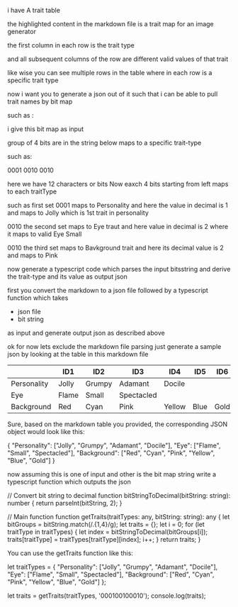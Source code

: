 i have A trait table

the highlighted content in the markdown file is a trait map for an image generator

the first column in each row is the trait type

and all subsequent columns of the row are different valid values of that trait

like wise you can see multiple rows in the table where in each row is a specific trait type

now i want you to generate a json out of it such that i can be able to pull trait names by bit map 

such as :

i give this bit map as input

group of 4 bits are in the string below maps to a specific trait-type

such as:

0001 0010 0010

here we have 12 characters or bits
Now eaxch 4 bits starting from left maps to each traitType

such as first set 0001 maps to Personality and here the value in decimal  is 1 and maps to Jolly which is 1st trait in personality

0010 the second set maps to Eye traut and here value in decimal is 2 where it maps to valid Eye Small

0010 the third set maps to Bavkground trait and here its decimal value is 2 and maps to Pink

now generate a typescript code which parses the input bitsstring and derive the trait-type and its value as output json

first you convert the markdown to a json file
followed by a typescript function which takes
- json file
- bit string

as input and generate output json as described above

ok for now lets exclude the markdown file parsing just generate a sample json by looking at the table in this markdown file


| | ID1 | ID2 | ID3 | ID4 | ID5 | ID6 |
|-| -| -| - | -| -| - |
| Personality | Jolly | Grumpy | Adamant | Docile |  | |
| Eye | Flame | Small | Spectacled | || |
| Background | Red | Cyan | Pink | Yellow | Blue | Gold |



Sure, based on the markdown table you provided, the corresponding JSON object would look like this:


{
    "Personality": ["Jolly", "Grumpy", "Adamant", "Docile"],
    "Eye": ["Flame", "Small", "Spectacled"],
    "Background": ["Red", "Cyan", "Pink", "Yellow", "Blue", "Gold"]
}


now assuming this is one of input and other is the bit map string write a typescript function which outputs the json

// Convert bit string to decimal
function bitStringToDecimal(bitString: string): number {
    return parseInt(bitString, 2);
}

// Main function
function getTraits(traitTypes: any, bitString: string): any {
    let bitGroups = bitString.match(/.{1,4}/g);
    let traits = {};
    let i = 0;
    for (let traitType in traitTypes) {
        let index = bitStringToDecimal(bitGroups[i]);
        traits[traitType] = traitTypes[traitType][index];
        i++;
    }
    return traits;
}

You can use the getTraits function like this:

let traitTypes = {
    "Personality": ["Jolly", "Grumpy", "Adamant", "Docile"],
    "Eye": ["Flame", "Small", "Spectacled"],
    "Background": ["Red", "Cyan", "Pink", "Yellow", "Blue", "Gold"]
};

let traits = getTraits(traitTypes, '000100100010');
console.log(traits);